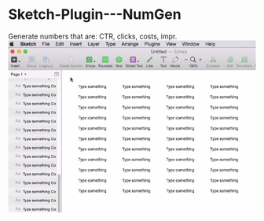 # Sketch-Plugin---NumGen
Generate numbers that are: CTR, clicks, costs, impr.
![alt tag](https://raw.githubusercontent.com/auxdesigner/Sketch-Plugin---NumGen/master/demo.gif)
